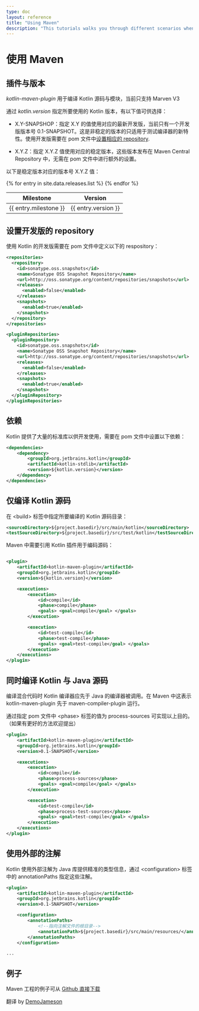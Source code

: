 ```yaml
---
type: doc
layout: reference
title: "Using Maven"
description: "This tutorials walks you through different scenarios when using Maven for building applications that contain Kotlin code"
---
```


# 使用 Maven

## 插件与版本

*kotlin-maven-plugin* 用于编译 Kotlin 源码与模块，当前只支持 Marven V3

通过 *kotlin.version* 指定所要使用的 Kotlin 版本，有以下值可供选择：

* X.Y-SNAPSHOP：指定 X.Y 的值使用对应的最新开发版，当前只有一个开发版版本号 0.1-SNAPSHOT。这是非稳定的版本的只适用于测试编译器的新特性。使用开发版需要在 pom 文件中[设置相应的 repository](#configuring-snapshot-repositories).

* X.Y.Z：指定 X.Y.Z 值使用对应的稳定版本，这些版本发布在 Maven Central Repository 中，无需在 pom 文件中进行额外的设置。

以下是稳定版本对应的版本号 X.Y.Z 值：
<table>
<thead>
<tr>
  <th>Milestone</th>
  <th>Version</th>
</tr>
</thead>
<tbody>
{% for entry in site.data.releases.list %}
<tr>
  <td>{{ entry.milestone }}</td>
  <td>{{ entry.version }}</td>
</tr>
{% endfor %}
</tbody>
</table>


## 设置开发版的 repository

使用 Kotlin 的开发版需要在 pom 文件中定义以下的 respository：

``` xml
<repositories>
  <repository>
    <id>sonatype.oss.snapshots</id>
    <name>Sonatype OSS Snapshot Repository</name>
    <url>http://oss.sonatype.org/content/repositories/snapshots</url>
    <releases>
      <enabled>false</enabled>
    </releases>
    <snapshots>
      <enabled>true</enabled>
    </snapshots>
  </repository>
</repositories>

<pluginRepositories>
  <pluginRepository>
    <id>sonatype.oss.snapshots</id>
    <name>Sonatype OSS Snapshot Repository</name>
    <url>http://oss.sonatype.org/content/repositories/snapshots</url>
    <releases>
      <enabled>false</enabled>
    </releases>
    <snapshots>
      <enabled>true</enabled>
    </snapshots>
  </pluginRepository>
</pluginRepositories>
```

## 依赖

Kotlin 提供了大量的标准库以供开发使用，需要在 pom 文件中设置以下依赖：

``` xml
<dependencies>
    <dependency>
        <groupId>org.jetbrains.kotlin</groupId>
        <artifactId>kotlin-stdlib</artifactId>
        <version>${kotlin.version}</version>
    </dependency>
</dependencies>
```

## 仅编译 Kotlin 源码

在 &lt;build&gt; 标签中指定所要编译的 Kotlin 源码目录：

``` xml
<sourceDirectory>${project.basedir}/src/main/kotlin</sourceDirectory>
<testSourceDirectory>${project.basedir}/src/test/kotlin</testSourceDirectory>
```

Maven 中需要引用 Kotlin 插件用于编码源码：

``` xml

<plugin>
    <artifactId>kotlin-maven-plugin</artifactId>
    <groupId>org.jetbrains.kotlin</groupId>
    <version>${kotlin.version}</version>

    <executions>
        <execution>
            <id>compile</id>
            <phase>compile</phase>
            <goals> <goal>compile</goal> </goals>
        </execution>

        <execution>
            <id>test-compile</id>
            <phase>test-compile</phase>
            <goals> <goal>test-compile</goal> </goals>
        </execution>
    </executions>
</plugin>
```

## 同时编译 Kotlin 与 Java 源码

编译混合代码时 Kotlin 编译器应先于 Java 的编译器被调用。在 Maven 中这表示 kotlin-maven-plugin 先于 maven-compiler-plugin 运行。

通过指定 pom 文件中 &lt;phase&gt; 标签的值为 process-sources 可实现以上目的。（如果有更好的方法欢迎提出）

``` xml
<plugin>
    <artifactId>kotlin-maven-plugin</artifactId>
    <groupId>org.jetbrains.kotlin</groupId>
    <version>0.1-SNAPSHOT</version>

    <executions>
        <execution>
            <id>compile</id>
            <phase>process-sources</phase>
            <goals> <goal>compile</goal> </goals>
        </execution>

        <execution>
            <id>test-compile</id>
            <phase>process-test-sources</phase>
            <goals> <goal>test-compile</goal> </goals>
        </execution>
    </executions>
</plugin>
```

## 使用外部的注解

Kotlin 使用外部注解为 Java 库提供精准的类型信息，通过 &lt;configuration&gt; 标签中的 annotationPaths 指定这些注解。

``` xml
<plugin>
    <artifactId>kotlin-maven-plugin</artifactId>
    <groupId>org.jetbrains.kotlin</groupId>
    <version>0.1-SNAPSHOT</version>

    <configuration>
        <annotationPaths>
            <!--指向注解文件的根目录-->
            <annotationPath>${project.basedir}/src/main/resources/</annotationPath>
        </annotationPaths>
    </configuration>

...
```

## 例子

Maven 工程的例子可从 [Github 直接下载](https://github.com/JetBrains/kotlin-examples/archive/master/maven.zip)

翻译 by [DemoJameson](http://www.demojameson.com)
